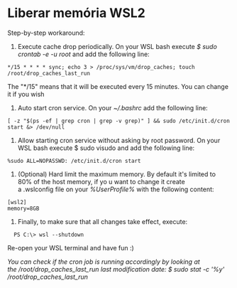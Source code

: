 # Liberar memória WSL2

Step-by-step workaround:

1. Execute cache drop periodically. On your WSL bash execute _$ sudo crontab -e -u root_ and add the following line:
  ~~~ terminal
  */15 * * * * sync; echo 3 > /proc/sys/vm/drop_caches; touch /root/drop_caches_last_run
  ~~~
  The "*/15" means that it will be executed every 15 minutes. You can change it if you wish

1. Auto start cron service. On your _~/.bashrc_ add the following line:
  ~~~ terminal
  [ -z "$(ps -ef | grep cron | grep -v grep)" ] && sudo /etc/init.d/cron start &> /dev/null
  ~~~

1. Allow starting cron service without asking by root password. On your WSL bash execute $ sudo visudo and add the following line:
  ~~~ terminal
  %sudo ALL=NOPASSWD: /etc/init.d/cron start
  ~~~

1. (Optional) Hard limit the maximum memory. By default it's limited to 80% of the host memory, if yo	u want to change it create a .wslconfig file on your _%UserProfile%_ with the following content:
  ~~~
  [wsl2]
  memory=8GB
  ~~~

1. Finally, to make sure that all changes take effect, execute:
  ~~~ terminal
    PS C:\> wsl --shutdown
  ~~~
  Re-open your WSL terminal and have fun :)

_You can check if the cron job is running accordingly by looking at the /root/drop_caches_last_run last modification date: $ sudo stat -c '%y' /root/drop_caches_last_run_